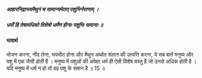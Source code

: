 ##### आहारनिद्राभयमैथुनं च सामान्यमेतत् पशुभिर्नराणाम् ।
##### धर्मो हि तेषामधिको विशेषो धर्मेण हीनाः पशुभिः समानाः ॥

#### भावार्थ

भोजन करना, नींद लेना, भयभीत होना और मैथुन अर्थात संतान की उत्पत्ति करना, ये सब बातें मनुष्य और पशु में एक जैसी होती हैं । मनुष्य में पशुओं की अपेक्षा धर्म ही ऐसी विशेष वस्तु है जो उनसे अधिक होती है । यदि मनुष्य में धर्म न हो तो वह पशु के समान है ॥ 15 ॥